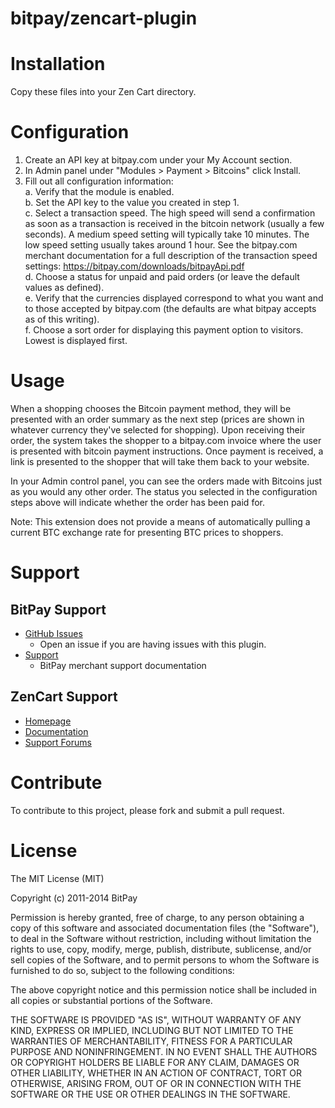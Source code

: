 bitpay/zencart-plugin
=====================

# Installation

Copy these files into your Zen Cart directory.

# Configuration

1. Create an API key at bitpay.com under your My Account section.
2. In Admin panel under "Modules > Payment > Bitcoins" click Install.
3. Fill out all configuration information:<br />
a. Verify that the module is enabled.<br />
b. Set the API key to the value you created in step 1.<br />
c. Select a transaction speed.  The high speed will send a confirmation as soon as a transaction is received in the bitcoin network (usually a few seconds).  A medium speed setting will typically take 10 minutes.  The low speed setting usually takes around 1 hour.  See the bitpay.com merchant documentation for a full description of the transaction speed settings: https://bitpay.com/downloads/bitpayApi.pdf<br />
d. Choose a status for unpaid and paid orders (or leave the default values as defined).<br />
e. Verify that the currencies displayed correspond to what you want and to those accepted by bitpay.com (the defaults are what bitpay accepts as of this writing).<br />
f. Choose a sort order for displaying this payment option to visitors.  Lowest is displayed first.<br />

# Usage

When a shopping chooses the Bitcoin payment method, they will be presented with an order summary as the next step (prices are shown in whatever currency they've selected for shopping). Upon receiving their order, the system takes the shopper to a bitpay.com invoice where the user is presented with bitcoin payment instructions.  Once payment is received, a link is presented to the shopper that will take them back to your website.

In your Admin control panel, you can see the orders made with Bitcoins just as you would any other order.  The status you selected in the configuration steps above will indicate whether the order has been paid for.  

Note: This extension does not provide a means of automatically pulling a current BTC exchange rate for presenting BTC prices to shoppers.

# Support

## BitPay Support

* [GitHub Issues](https://github.com/bitpay/zencart-plugin/issues)
  * Open an issue if you are having issues with this plugin.
* [Support](https://support.bitpay.com)
  * BitPay merchant support documentation

## ZenCart Support

* [Homepage](http://www.zen-cart.com)
* [Documentation](http://www.zen-cart.com/wiki/index.php/Developers_API)
* [Support Forums](http://www.zen-cart.com/forum.php)

# Contribute

To contribute to this project, please fork and submit a pull request.

# License

The MIT License (MIT)

Copyright (c) 2011-2014 BitPay

Permission is hereby granted, free of charge, to any person obtaining a copy
of this software and associated documentation files (the "Software"), to deal
in the Software without restriction, including without limitation the rights
to use, copy, modify, merge, publish, distribute, sublicense, and/or sell
copies of the Software, and to permit persons to whom the Software is
furnished to do so, subject to the following conditions:

The above copyright notice and this permission notice shall be included in
all copies or substantial portions of the Software.

THE SOFTWARE IS PROVIDED "AS IS", WITHOUT WARRANTY OF ANY KIND, EXPRESS OR
IMPLIED, INCLUDING BUT NOT LIMITED TO THE WARRANTIES OF MERCHANTABILITY,
FITNESS FOR A PARTICULAR PURPOSE AND NONINFRINGEMENT. IN NO EVENT SHALL THE
AUTHORS OR COPYRIGHT HOLDERS BE LIABLE FOR ANY CLAIM, DAMAGES OR OTHER
LIABILITY, WHETHER IN AN ACTION OF CONTRACT, TORT OR OTHERWISE, ARISING FROM,
OUT OF OR IN CONNECTION WITH THE SOFTWARE OR THE USE OR OTHER DEALINGS IN
THE SOFTWARE.
